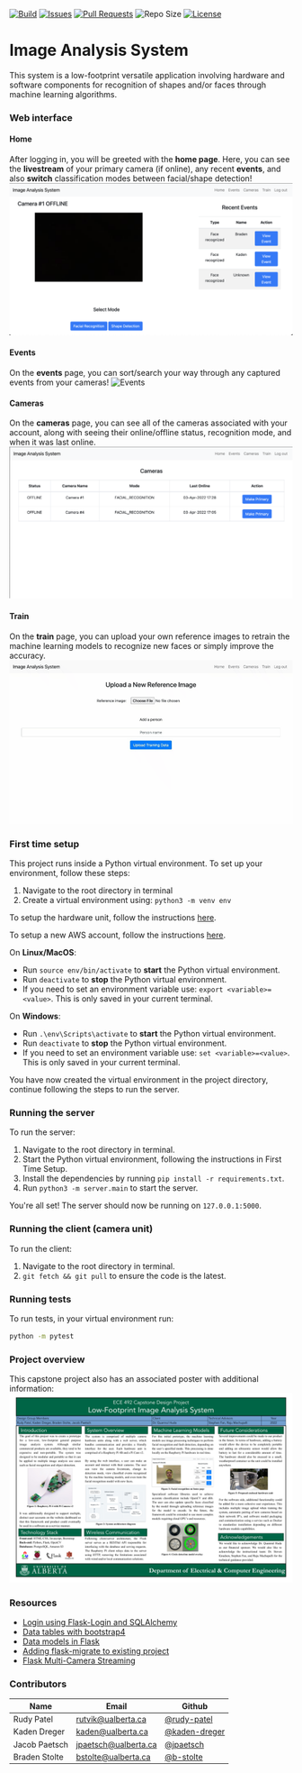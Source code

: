 [![Build](https://img.shields.io/github/workflow/status/rudy-patel/imageAnalysisSystem/Python%20application/main)](https://github.com/rudy-patel/imageAnalysisSystem/actions/workflows/python-app.yml)
[![Issues](https://img.shields.io/github/issues/rudy-patel/imageAnalysisSystem)](https://github.com/rudy-patel/imageAnalysisSystem/issues)
[![Pull Requests](https://img.shields.io/github/issues-pr/rudy-patel/imageAnalysisSystem)](https://github.com/rudy-patel/imageAnalysisSystem/pulls)
![Repo Size](https://img.shields.io/github/repo-size/rudy-patel/imageAnalysisSystem)
[![License](https://img.shields.io/github/license/rudy-patel/imageAnalysisSystem)](https://www.apache.org/licenses/LICENSE-2.0.txt)

# Image Analysis System
This system is a low-footprint versatile application involving hardware and software components for recognition of shapes and/or faces through machine learning algorithms. 

### Web interface
#### Home
After logging in, you will be greeted with the **home page**. Here, you can see the **livestream** of your primary camera (if online), any recent **events**, and also **switch** classification modes between facial/shape detection!
![Home screen](assets/home_page.png)
#### Events
On the **events** page, you can sort/search your way through any captured events from your cameras!
![Events](assets/events_page.gif)
#### Cameras
On the **cameras** page, you can see all of the cameras associated with your account, along with seeing their online/offline status, recognition mode, and when it was last online.
![Cameras](assets/cameras_page.png)
#### Train
On the **train** page, you can upload your own reference images to retrain the machine learning models to recognize new faces or simply improve the accuracy.
![Train](assets/train_page.gif)

### First time setup
This project runs inside a Python virtual environment. To set up your environment, follow these steps:
1. Navigate to the root directory in terminal
2. Create a virtual environment using: `python3 -m venv env`

To setup the hardware unit, follow the instructions [here](https://github.com/rudy-patel/imageAnalysisSystem/wiki/Hardware-Configuration).

To setup a new AWS account, follow the instructions [here](https://github.com/rudy-patel/imageAnalysisSystem/blob/running-instructions-for-users/docs/aws_setup.txt).

On **Linux/MacOS**:
- Run `source env/bin/activate` to **start** the Python virtual environment.
- Run `deactivate` to **stop** the Python virtual environment.
- If you need to set an environment variable use: `export <variable>=<value>`. This is only saved in your current terminal.

On **Windows**:
- Run `.\env\Scripts\activate` to **start** the Python virtual environment.
- Run `deactivate` to **stop** the Python virtual environment.
- If you need to set an environment variable use: `set <variable>=<value>`. This is only saved in your current terminal.

You have now created the virtual environment in the project directory, continue following the steps to run the server.

### Running the server
To run the server:

1. Navigate to the root directory in terminal.
2. Start the Python virtual environment, following the instructions in First Time Setup.
3. Install the dependencies by running `pip install -r requirements.txt`.
4. Run `python3 -m server.main` to start the server.

You're all set! The server should now be running on `127.0.0.1:5000`.

### Running the client (camera unit)
To run the client:
1. Navigate to the root directory in terminal.
2. `git fetch && git pull` to ensure the code is the latest.

### Running tests
To run tests, in your virtual environment run:
```bash
python -m pytest
```

### Project overview
This capstone project also has an associated poster with additional information:
![overview](assets/LFIAS_2022_04_04_FP_poster.png)

### Resources
* [Login using Flask-Login and SQLAlchemy](https://www.youtube.com/watch?v=8aTnmsDMldY)
* [Data tables with bootstrap4](https://www.youtube.com/watch?v=yGBk9Nalyq8)
* [Data models in Flask](https://flask-sqlalchemy.palletsprojects.com/en/2.x/models/)
* [Adding flask-migrate to existing project](https://blog.miguelgrinberg.com/post/how-to-add-flask-migrate-to-an-existing-project)
* [Flask Multi-Camera Streaming](https://gitee.com/huzhuhua/Flask-Multi-Camera-Streaming-With-YOLOv4-and-Deep-SORT/tree/master)
### Contributors
| Name | Email  | Github |
|---|---|---|
|  Rudy Patel | rutvik@ualberta.ca | [@rudy-patel](https://github.com/rudy-patel)|
|  Kaden Dreger | kaden@ualberta.ca | [@kaden-dreger](https://github.com/kaden-dreger) |
|  Jacob Paetsch | jpaetsch@ualberta.ca | [@jpaetsch](https://github.com/jpaetsch)|
|  Braden Stolte | bstolte@ualberta.ca | [@b-stolte](https://github.com/b-stolte)|
